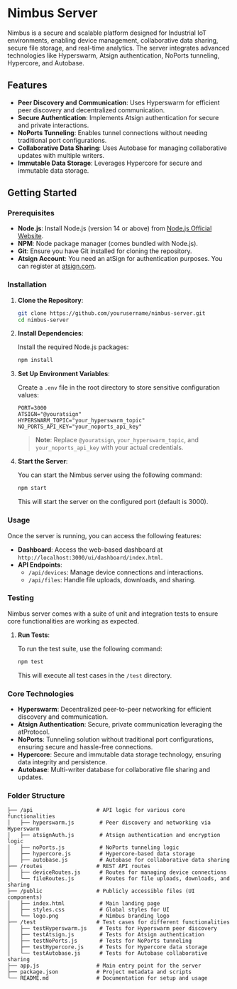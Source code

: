 # Nimbus Server

Nimbus is a secure and scalable platform designed for Industrial IoT environments, enabling device management, collaborative data sharing, secure file storage, and real-time analytics. The server integrates advanced technologies like Hyperswarm, Atsign authentication, NoPorts tunneling, Hypercore, and Autobase.

## Features

- **Peer Discovery and Communication**: Uses Hyperswarm for efficient peer discovery and decentralized communication.
- **Secure Authentication**: Implements Atsign authentication for secure and private interactions.
- **NoPorts Tunneling**: Enables tunnel connections without needing traditional port configurations.
- **Collaborative Data Sharing**: Uses Autobase for managing collaborative updates with multiple writers.
- **Immutable Data Storage**: Leverages Hypercore for secure and immutable data storage.

## Getting Started

### Prerequisites

- **Node.js**: Install Node.js (version 14 or above) from [Node.js Official Website](https://nodejs.org/).
- **NPM**: Node package manager (comes bundled with Node.js).
- **Git**: Ensure you have Git installed for cloning the repository.
- **Atsign Account**: You need an atSign for authentication purposes. You can register at [atsign.com](https://atsign.com).

### Installation

1. **Clone the Repository**:

    ```bash
    git clone https://github.com/yourusername/nimbus-server.git
    cd nimbus-server
    ```

2. **Install Dependencies**:

    Install the required Node.js packages:

    ```bash
    npm install
    ```

3. **Set Up Environment Variables**:

    Create a `.env` file in the root directory to store sensitive configuration values:

    ```plaintext
    PORT=3000
    ATSIGN="@youratsign"
    HYPERSWARM_TOPIC="your_hyperswarm_topic"
    NO_PORTS_API_KEY="your_noports_api_key"
    ```

    > **Note**: Replace `@youratsign`, `your_hyperswarm_topic`, and `your_noports_api_key` with your actual credentials.

4. **Start the Server**:

    You can start the Nimbus server using the following command:

    ```bash
    npm start
    ```

    This will start the server on the configured port (default is 3000).

### Usage

Once the server is running, you can access the following features:

- **Dashboard**: Access the web-based dashboard at `http://localhost:3000/ui/dashboard/index.html`.
- **API Endpoints**:
  - `/api/devices`: Manage device connections and interactions.
  - `/api/files`: Handle file uploads, downloads, and sharing.

### Testing

Nimbus server comes with a suite of unit and integration tests to ensure core functionalities are working as expected.

1. **Run Tests**:

    To run the test suite, use the following command:

    ```bash
    npm test
    ```

    This will execute all test cases in the `/test` directory.

### Core Technologies

- **Hyperswarm**: Decentralized peer-to-peer networking for efficient discovery and communication.
- **Atsign Authentication**: Secure, private communication leveraging the atProtocol.
- **NoPorts**: Tunneling solution without traditional port configurations, ensuring secure and hassle-free connections.
- **Hypercore**: Secure and immutable data storage technology, ensuring data integrity and persistence.
- **Autobase**: Multi-writer database for collaborative file sharing and updates.

### Folder Structure

```plaintext
├── /api                    # API logic for various core functionalities
│   ├── hyperswarm.js        # Peer discovery and networking via Hyperswarm
│   ├── atsignAuth.js        # Atsign authentication and encryption logic
│   ├── noPorts.js           # NoPorts tunneling logic
│   ├── hypercore.js         # Hypercore-based data storage
│   ├── autobase.js          # Autobase for collaborative data sharing
├── /routes                 # REST API routes
│   ├── deviceRoutes.js      # Routes for managing device connections
│   └── fileRoutes.js        # Routes for file uploads, downloads, and sharing
├── /public                 # Publicly accessible files (UI components)
│   ├── index.html           # Main landing page
│   ├── styles.css           # Global styles for UI
│   └── logo.png             # Nimbus branding logo
├── /test                   # Test cases for different functionalities
│   ├── testHyperswarm.js    # Tests for Hyperswarm peer discovery
│   ├── testAtsign.js        # Tests for Atsign authentication
│   ├── testNoPorts.js       # Tests for NoPorts tunneling
│   ├── testHypercore.js     # Tests for Hypercore data storage
│   └── testAutobase.js      # Tests for Autobase collaborative sharing
├── app.js                  # Main entry point for the server
├── package.json            # Project metadata and scripts
└── README.md               # Documentation for setup and usage
